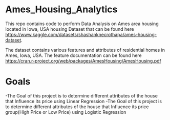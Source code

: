 # Ames_Housing_Analytics
This repo contains code to perform Data Analysis on Ames area housing located in Iowa, USA housing Dataset that can be found here  https://www.kaggle.com/datasets/shashanknecrothapa/ames-housing-dataset.

The dataset contains various features and attributes of residential homes in Ames, Iowa, USA.
The feature documentation can be found here https://cran.r-project.org/web/packages/AmesHousing/AmesHousing.pdf

# Goals

-The Goal of this project is to determine different attributes of the house that Influence its price using Linear Regression
-The Goal of this project is to determine different attributes of the house that Influence its price group(High Price or Low Price) using Logistic Regression

